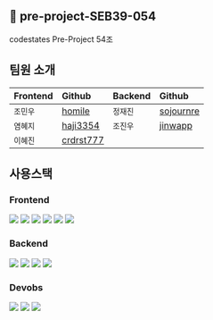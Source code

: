 ## 🚀 pre-project-SEB39-054
codestates Pre-Project 54조  
  
## 팀원 소개
| Frontend  | Github  |  Backend  |  Github  | 
| :-------- | :------- |  :------- | :------- |
| `조민우` | [homile](https://github.com/homile) | `정재진` | [sojournre](https://github.com/sojournre) |
| `염혜지` | [haji3354](https://github.com/haji3354) | `조진우`| [jinwapp](https://github.com/jinwapp) |
| `이혜진` | [crdrst777](https://github.com/crdrst777) | | |

## 사용스택
### Frontend
<div>
  <img src="https://img.shields.io/badge/html5-E34F26?style=for-the-badge&logo=html5&logoColor=white">
  <img src="https://img.shields.io/badge/css-1572B6?style=for-the-badge&logo=css3&logoColor=white">
  <img src="https://img.shields.io/badge/javascript-F7DF1E?style=for-the-badge&logo=javascript&logoColor=white">
  <img src="https://img.shields.io/badge/react-61DAFB?style=for-the-badge&logo=react&logoColor=black">
  <img src="https://img.shields.io/badge/styled--components-DB7093?style=for-the-badge&logo=styled-components&logoColor=white">
  <img src="https://img.shields.io/badge/redux-764ABC?style=for-the-badge&logo=redux&logoColor=white">
</div>

### Backend
<div>
  <img src="https://img.shields.io/badge/java-007396?style=for-the-badge&logo=java&logoColor=white">
  <img src="https://img.shields.io/badge/spring-6DB33F?style=for-the-badge&logo=spring&logoColor=white">
  <img src="https://img.shields.io/badge/springboot-6DB33F?style=for-the-badge&logo=springboot&logoColor=white">
  <img src="https://img.shields.io/badge/spring--security-6DB33F?style=for-the-badge&logo=spring-security&logoColor=white">
</div>

### Devobs
<div>
  <img src="https://img.shields.io/badge/aws ec2-FF9900?style=for-the-badge&logo=amazonec2&logoColor=white">
  <img src="https://img.shields.io/badge/aws rds-FF9900?style=for-the-badge&logo=amazonrds&logoColor=white">
  <img src="https://img.shields.io/badge/aws s3-FF9900?style=for-the-badge&logo=amazons3&logoColor=white">
</div>
